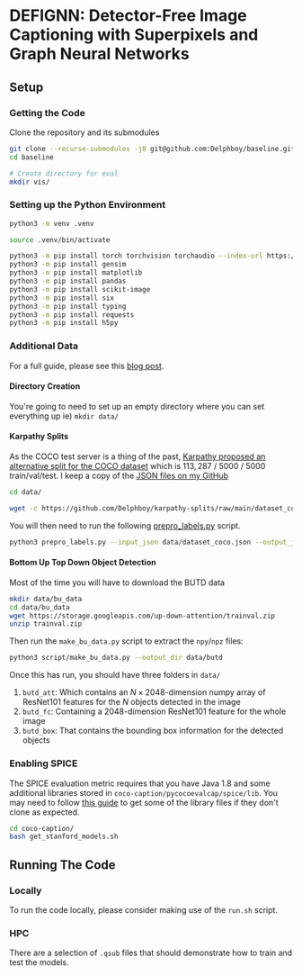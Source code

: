 # DEFIGNN: Detector-Free Image Captioning with Superpixels and Graph Neural Networks 

## Setup

### Getting the Code

Clone the repository and its submodules
```bash
git clone --recurse-submodules -j8 git@github.com:Delphboy/baseline.git
cd baseline

# Create directory for eval
mkdir vis/ 
```


### Setting up the Python Environment

```bash
python3 -m venv .venv

source .venv/bin/activate

python3 -m pip install torch torchvision torchaudio --index-url https://download.pytorch.org/whl/cu118
python3 -m pip install gensim
python3 -m pip install matplotlib
python3 -m pip install pandas
python3 -m pip install scikit-image
python3 -m pip install six
python3 -m pip install typing
python3 -m pip install requests
python3 -m pip install h5py

```

### Additional Data

For a full guide, please see this [blog post](https://henrysenior.com/words/2024-04-03-coco-supplementary-dataset-download-guide).

#### Directory Creation

You're going to need to set up an empty directory where you can set everything up ie) `mkdir data/`

#### Karpathy Splits
As the COCO test server is a thing of the past, [Karpathy proposed an alternative split for the COCO dataset](https://www.cv-foundation.org/openaccess/content_cvpr_2015/papers/Karpathy_Deep_Visual-Semantic_Alignments_2015_CVPR_paper.pdf) which is $113, 287$ / $5000$ / $5000$ train/val/test. I keep a copy of the [JSON files on my GitHub](https://github.com/Delphboy/karpathy-splits)

```bash
cd data/

wget -c https://github.com/Delphboy/karpathy-splits/raw/main/dataset_coco.json?download= -O dataset_coco.json
```

You will then need to run the following [prepro_labels.py](scripts/prepro_labels.py) script.

```bash
python3 prepro_labels.py --input_json data/dataset_coco.json --output_json data/cocotalk.json --output_h5 data/cocotalk
```

#### Bottom Up Top Down Object Detection

Most of the time you will have to download the BUTD data
```bash
mkdir data/bu_data
cd data/bu_data
wget https://storage.googleapis.com/up-down-attention/trainval.zip
unzip trainval.zip
```

Then run the `make_bu_data.py` script to extract the `npy`/`npz` files:

```bash
python3 script/make_bu_data.py --output_dir data/butd
```

Once this has run, you should have three folders in `data/`
1. `butd_att`: Which contains an $N\times2048$-dimension numpy array of ResNet101 features for the $N$ objects detected in the image
2. `butd_fc`: Containing a $2048$-dimension ResNet101 feature for the whole image
3. `butd_box`: That contains the bounding box information for the detected objects



### Enabling SPICE

The SPICE evaluation metric requires that you have Java 1.8 and some additional libraries stored in `coco-caption/pycocoevalcap/spice/lib`. You may need to follow [this guide](https://henrysenior.com/words/2024-04-03-adding-spice-to-meshed-memory) to get some of the library files if they don't clone as expected.

```bash
cd coco-caption/
bash get_stanford_models.sh
```


## Running The Code

### Locally

To run the code locally, please consider making use of the `run.sh` script.

### HPC

There are a selection of `.qsub` files that should demonstrate how to train and test the models.


